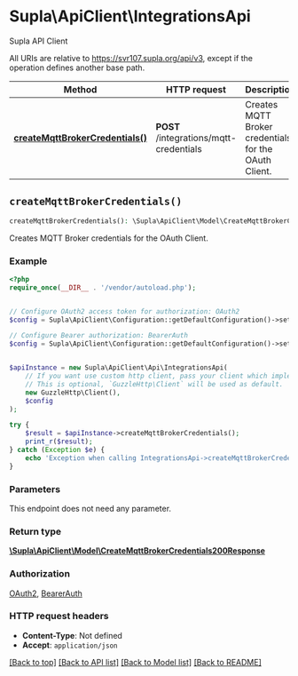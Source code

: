 # Supla\ApiClient\IntegrationsApi

Supla API Client

All URIs are relative to https://svr107.supla.org/api/v3, except if the operation defines another base path.

| Method | HTTP request | Description |
| ------------- | ------------- | ------------- |
| [**createMqttBrokerCredentials()**](IntegrationsApi.md#createMqttBrokerCredentials) | **POST** /integrations/mqtt-credentials | Creates MQTT Broker credentials for the OAuth Client. |


## `createMqttBrokerCredentials()`

```php
createMqttBrokerCredentials(): \Supla\ApiClient\Model\CreateMqttBrokerCredentials200Response
```

Creates MQTT Broker credentials for the OAuth Client.

### Example

```php
<?php
require_once(__DIR__ . '/vendor/autoload.php');


// Configure OAuth2 access token for authorization: OAuth2
$config = Supla\ApiClient\Configuration::getDefaultConfiguration()->setAccessToken('YOUR_ACCESS_TOKEN');

// Configure Bearer authorization: BearerAuth
$config = Supla\ApiClient\Configuration::getDefaultConfiguration()->setAccessToken('YOUR_ACCESS_TOKEN');


$apiInstance = new Supla\ApiClient\Api\IntegrationsApi(
    // If you want use custom http client, pass your client which implements `GuzzleHttp\ClientInterface`.
    // This is optional, `GuzzleHttp\Client` will be used as default.
    new GuzzleHttp\Client(),
    $config
);

try {
    $result = $apiInstance->createMqttBrokerCredentials();
    print_r($result);
} catch (Exception $e) {
    echo 'Exception when calling IntegrationsApi->createMqttBrokerCredentials: ', $e->getMessage(), PHP_EOL;
}
```

### Parameters

This endpoint does not need any parameter.

### Return type

[**\Supla\ApiClient\Model\CreateMqttBrokerCredentials200Response**](../Model/CreateMqttBrokerCredentials200Response.md)

### Authorization

[OAuth2](../../README.md#OAuth2), [BearerAuth](../../README.md#BearerAuth)

### HTTP request headers

- **Content-Type**: Not defined
- **Accept**: `application/json`

[[Back to top]](#) [[Back to API list]](../../README.md#endpoints)
[[Back to Model list]](../../README.md#models)
[[Back to README]](../../README.md)
